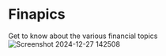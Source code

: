 # Finapics
Get to know about the various financial topics
![Screenshot 2024-12-27 142508](https://github.com/user-attachments/assets/62d3346c-6497-48d6-9cdf-bc5830403252)
